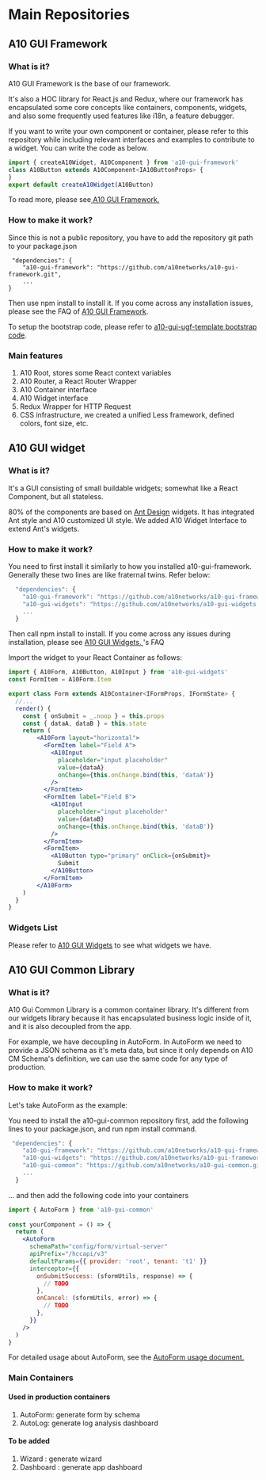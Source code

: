 # Main Repositories

## A10 GUI Framework

### What is it?

A10 GUI Framework is the base of our framework.

It's also a HOC library for React.js and Redux, where our framework has encapsulated some core concepts like containers, components, widgets, and also some frequently used features like i18n, a feature debugger. 

If you want to write your own component or container, please refer to this repository while including relevant interfaces and examples to contribute to a widget. You can write the code as below.

```jsx
import { createA10Widget, A10Component } from 'a10-gui-framework'
class A10Button extends A10Component<IA10ButtonProps> {
}
export default createA10Widget(A10Button)
```

To read more, please see[ A10 GUI Framework.](../main-repositories/a10-gui-framework.md)

### How to make it work?

Since this is not a public repository, you have to add the repository git path to your package.json 

```text
 "dependencies": {
    "a10-gui-framework": "https://github.com/a10networks/a10-gui-framework.git",
    ...
}
```

Then use npm install to install it. If you come across any installation issues, please see the FAQ of [A10 GUI Framework](../faq/a10-gui-framework.md).

To setup the bootstrap code, please refer to [ a10-gui-ugf-template bootstrap code](https://github.com/a10networks/a10-gui-ugf-template/blob/master/src/index.tsx).

### Main features

1. A10 Root, stores some React context variables
2. A10 Router, a React Router Wrapper
3. A10 Container interface
4. A10 Widget interface
5. Redux Wrapper for HTTP Request
6. CSS infrastructure, we created a unified Less framework, defined colors, font size, etc.

## A10 GUI widget

### What is it?

It's a GUI consisting of small buildable widgets; somewhat like a React Component,  but all stateless.

80% of the components are based on [Ant Design](https://ant.design/) widgets. It has integrated Ant style and A10 customized UI style. We added A10 Widget Interface to extend Ant's widgets. 

### How to make it work?

You need to first install it similarly to how you installed a10-gui-framework. 
Generally these two lines are like fraternal twins. Refer below: 

```javascript
  "dependencies": {
    "a10-gui-framework": "https://github.com/a10networks/a10-gui-framework.git",
    "a10-gui-widgets": "https://github.com/a10networks/a10-gui-widgets.git",
    ...
  }
```

Then call npm install to install. If you come across any issues during installation, please see [A10 GUI Widgets. ](../faq/a10-gui-widgets.md)'s FAQ

Import the widget to your React Container as follows: 

```jsx
import { A10Form, A10Button, A10Input } from 'a10-gui-widgets'
const FormItem = A10Form.Item

export class Form extends A10Container<IFormProps, IFormState> {
  //...
  render() {
    const { onSubmit = _.noop } = this.props
    const { dataA, dataB } = this.state
    return (
        <A10Form layout="horizontal">
          <FormItem label="Field A">
            <A10Input
              placeholder="input placeholder"
              value={dataA}
              onChange={this.onChange.bind(this, 'dataA')}
            />
          </FormItem>
          <FormItem label="Field B">
            <A10Input
              placeholder="input placeholder"
              value={dataB}
              onChange={this.onChange.bind(this, 'dataB')}
            />
          </FormItem>
          <FormItem>
            <A10Button type="primary" onClick={onSubmit}>
              Submit
            </A10Button>
          </FormItem>
        </A10Form>
    )
  }
}
```

### Widgets List

Please refer to [ A10 GUI Widgets](../main-repositories/a10-gui-widgets.md) to see what widgets we have. 

## A10 GUI Common Library <a id="a10-gui-common-library"></a>

### What is it? <a id="what-is-it-2"></a>

A10 Gui Common Library is a common container library. It's different from our widgets library because it has encapsulated business logic inside of it, and it is also decoupled from the app. 

For example, we have decoupling in AutoForm. In AutoForm we need to provide a JSON schema as it's meta data, but since it only depends on A10 CM Schema's definition, we can use the same code for any type of production. 


### How to make it work? <a id="how-to-make-it-work-2"></a>

Let's take AutoForm as the example:

You need to install the a10-gui-common repository first, add the following lines to your package.json, and run npm install command.

```javascript
 "dependencies": {
    "a10-gui-framework": "https://github.com/a10networks/a10-gui-framework.git",
    "a10-gui-widgets": "https://github.com/a10networks/a10-gui-framework.git",
    "a10-gui-common": "https://github.com/a10networks/a10-gui-common.git",
    ...
  }
```

... and then add the following code into your containers

```jsx
import { AutoForm } from 'a10-gui-common'
​
const yourComponent = () => {
  return (
    <AutoForm
      schemaPath="config/form/virtual-server"
      apiPrefix="/hccapi/v3"
      defaultParams={{ provider: 'root', tenant: 't1' }}
      interceptor={{
        onSubmitSuccess: (sformUtils, response) => {
          // TODO
        },
        onCancel: (sformUtils, error) => {
          // TODO
        },
      }}
    />
  )
}
```

For detailed usage about AutoForm, see the [AutoForm usage document.](https://github.com/a10networks/a10-gui-common)​

### Main Containers <a id="main-containers"></a>

#### Used in production containers <a id="used-in-production-containers"></a>

1. AutoForm: generate form by schema
2. AutoLog: generate log analysis dashboard

#### To be added <a id="to-be-added"></a>

1. Wizard : generate wizard
2. Dashboard : generate app dashboard

